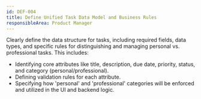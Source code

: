 ```yaml
---
id: DEF-004
title: Define Unified Task Data Model and Business Rules
responsibleArea: Product Manager
---
```

Clearly define the data structure for tasks, including required fields, data types, and specific rules for distinguishing and managing personal vs. professional tasks. This includes:
*   Identifying core attributes like title, description, due date, priority, status, and category (personal/professional).
*   Defining validation rules for each attribute.
*   Specifying how 'personal' and 'professional' categories will be enforced and utilized in the UI and backend logic.
